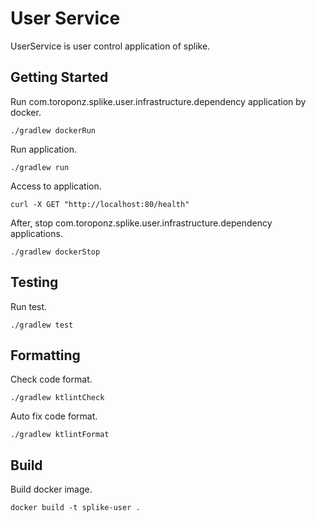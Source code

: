 # User Service

UserService is user control application of splike.

## Getting Started

Run com.toroponz.splike.user.infrastructure.dependency application by docker.

```shell
./gradlew dockerRun
```

Run application.

```shell
./gradlew run
```

Access to application.

```shell
curl -X GET "http://localhost:80/health"
```

After, stop com.toroponz.splike.user.infrastructure.dependency applications.

```shell
./gradlew dockerStop
```

## Testing

Run test.

```shell
./gradlew test
```

## Formatting

Check code format.

```shell
./gradlew ktlintCheck
```

Auto fix code format.

```shell
./gradlew ktlintFormat
```

## Build

Build docker image.

```shell
docker build -t splike-user .
```
